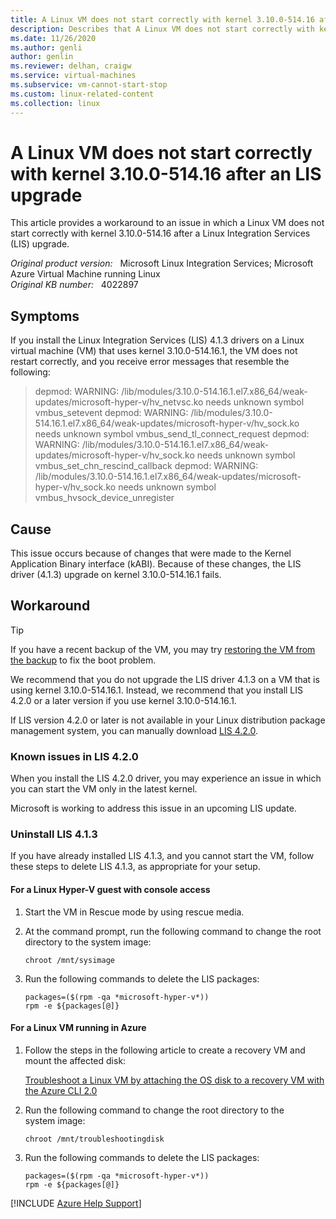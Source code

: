 ```yaml
---
title: A Linux VM does not start correctly with kernel 3.10.0-514.16 after an LIS upgrade
description: Describes that A Linux VM does not start correctly with kernel 3.10.0-514.16 after a Linux Integration Services (LIS) upgrade. Provides a workaround.
ms.date: 11/26/2020
ms.author: genli
author: genlin
ms.reviewer: delhan, craigw
ms.service: virtual-machines
ms.subservice: vm-cannot-start-stop
ms.custom: linux-related-content
ms.collection: linux
---
```

# A Linux VM does not start correctly with kernel 3.10.0-514.16 after an LIS upgrade

This article provides a workaround to an issue in which a Linux VM does not start correctly with kernel 3.10.0-514.16 after a Linux Integration Services (LIS) upgrade.

_Original product version:_ &nbsp; Microsoft Linux Integration Services; Microsoft Azure Virtual Machine running Linux  
_Original KB number:_ &nbsp; 4022897

## Symptoms

If you install the Linux Integration Services (LIS) 4.1.3 drivers on a Linux virtual machine (VM) that uses kernel 3.10.0-514.16.1, the VM does not restart correctly, and you receive error messages that resemble the following:

> depmod: WARNING: /lib/modules/3.10.0-514.16.1.el7.x86_64/weak-updates/microsoft-hyper-v/hv_netvsc.ko needs unknown symbol vmbus_setevent
depmod: WARNING: /lib/modules/3.10.0-514.16.1.el7.x86_64/weak-updates/microsoft-hyper-v/hv_sock.ko needs unknown symbol vmbus_send_tl_connect_request
depmod: WARNING: /lib/modules/3.10.0-514.16.1.el7.x86_64/weak-updates/microsoft-hyper-v/hv_sock.ko needs unknown symbol vmbus_set_chn_rescind_callback depmod: WARNING: /lib/modules/3.10.0-514.16.1.el7.x86_64/weak-updates/microsoft-hyper-v/hv_sock.ko needs unknown symbol vmbus_hvsock_device_unregister

## Cause

This issue occurs because of changes that were made to the Kernel Application Binary interface (kABI). Because of these changes, the LIS driver (4.1.3) upgrade on kernel 3.10.0-514.16.1 fails.

## Workaround

> [!TIP]
> If you have a recent backup of the VM, you may try [restoring the VM from the backup](/azure/backup/backup-azure-arm-restore-vms) to fix the boot problem.

We recommend that you do not upgrade the LIS driver 4.1.3 on a VM that is using kernel 3.10.0-514.16.1. Instead, we recommend that you install LIS 4.2.0 or a later version if you use kernel 3.10.0-514.16.1.

If LIS version 4.2.0 or later is not available in your Linux distribution package management system, you can manually download [LIS 4.2.0](https://www.microsoft.com/download/details.aspx?id=55106).

### Known issues in LIS 4.2.0

When you install the LIS 4.2.0 driver, you may experience an issue in which you can start the VM only in the latest kernel.

Microsoft is working to address this issue in an upcoming LIS update.

### Uninstall LIS 4.1.3

If you have already installed LIS 4.1.3, and you cannot start the VM, follow these steps to delete LIS 4.1.3, as appropriate for your setup.

#### For a Linux Hyper-V guest with console access

1. Start the VM in Rescue mode by using rescue media.
2. At the command prompt, run the following command to change the root directory to the system image:

    ```
    chroot /mnt/sysimage
    ```

3. Run the following commands to delete the LIS packages:

    ```
    packages=($(rpm -qa *microsoft-hyper-v*))
    rpm -e ${packages[@]}
    ```

#### For a Linux VM running in Azure

1. Follow the steps in the following article to create a recovery VM and mount the affected disk:

    [Troubleshoot a Linux VM by attaching the OS disk to a recovery VM with the Azure CLI 2.0](/azure/virtual-machines/linux/troubleshoot-recovery-disks)

2. Run the following command to change the root directory to the system image:

    ```
    chroot /mnt/troubleshootingdisk
    ```

3. Run the following commands to delete the LIS packages:

    ```
    packages=($(rpm -qa *microsoft-hyper-v*))  
    rpm -e ${packages[@]}
    ```

[!INCLUDE [Azure Help Support](../../includes/azure-help-support.md)]
